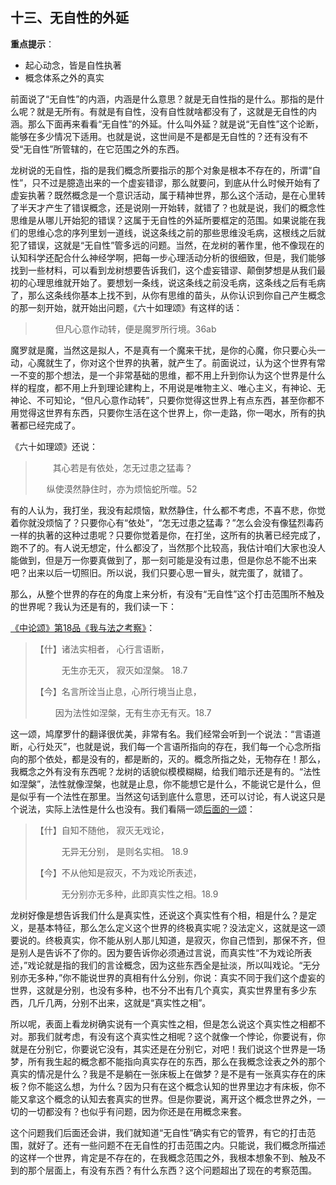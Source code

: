 ## **十三、无自性的外延**

**重点提示**：

- 起心动念，皆是自性执著
- 概念体系之外的真实

前面说了“无自性”的内涵，内涵是什么意思？就是无自性指的是什么。那指的是什么呢？就是无所有。有就是有自性，没有自性就啥都没有了，这就是无自性的内涵。那么下面再来看看“无自性”的外延。什么叫外延？就是说“无自性”这个论断，能够在多少情况下适用。也就是说，这世间是不是都是无自性的？还有没有不受“无自性”所管辖的，在它范围之外的东西。

龙树说的无自性，指的是我们概念所要指示的那个对象是根本不存在的，所谓“自性”，只不过是臆造出来的一个虚妄错谬，那么就要问，到底从什么时候开始有了虚妄执著？既然概念是一个意识活动，属于精神世界，那么这个活动，是在心里转了半天才产生了错误概念，还是说刚一开始转，就错了？也就是说，我们的概念性思维是从哪儿开始犯的错误？这属于无自性的外延所要框定的范围。如果说能在我们的思维心念的序列里划一道线，说这条线之前的那些思维没毛病，这根线之后就犯了错误，这就是“无自性”管多远的问题。当然，在龙树的著作里，他不像现在的认知科学还配合什么神经学啊，把每一步心理活动分析的很细致，但是，我们能够找到一些材料，可以看到龙树想要告诉我们，这个虚妄错谬、颠倒梦想是从我们最初的心理思维就开始了。要想划一条线，说这条线之前没毛病，这条线之后有毛病了，那么这条线你基本上找不到，从你有思维的苗头，从你认识到你自己产生概念的那一刻开始，就开始出问题，《六十如理颂》有这样的话：

> 　　 但凡心意作动转，便是魔罗所行境。36ab

魔罗就是魔，当然这是拟人，不是真有一个魔来干扰，是你的心魔，你只要心头一动，心魔就生了，你对这个世界的执著，就产生了。前面说过，认为这个世界有常一不变的那个想法，是一个非常基础的思维，都不用上升到你认为这个世界是什么样的程度，都不用上升到理论建构上，不用说是唯物主义、唯心主义，有神论、无神论、不可知论，“但凡心意作动转”，只要你觉得这世界上有点东西，甚至你都不用觉得这世界有东西，只要你生活在这个世界上，你一走路，你一喝水，所有的执著都已经完成了。

《六十如理颂》还说：

> 　　其心若是有依处，怎无过患之猛毒？
>
> 　 纵使漠然静住时，亦为烦恼蛇所噬。52　　

有的人认为，我打坐，我没有起烦恼，默然静住，什么都不考虑，不喜不悲，你觉着你就没烦恼了？只要你心有“依处”，“怎无过患之猛毒？”怎么会没有像猛烈毒药一样的执著的这种过患呢？只要你觉着是你，在打坐，这所有的执著已经完成了，跑不了的。有人说无想定，什么都没了，当然那个比较高，我估计咱们大家也没人能做到，但是万一你要真做到了，那一刻可能是没有过患，但是你总不能不出来吧？出来以后一切照旧。所以说，我们只要心思一冒头，就完蛋了，就错了。

那么，从整个世界的存在的角度上来分析，有没有“无自性”这个打击范围所不触及的世界呢？我认为还是有的，我们读一下：

[《中论颂》第18品《我与法之考察》](https://github.com/gwsice/buddhism/blob/master/%E5%A4%A7%E4%B9%98/%E4%B8%AD%E8%A7%82%20%E8%88%AC%E8%8B%A5/%E6%A0%B9%E6%9C%AC%E4%B8%AD%E8%A7%82/%E4%B8%AD%E8%AE%BA/%E7%AC%AC03%E5%8D%B7.md#18-7)：

> 【什】诸法实相者， 心行言语断，
>
> 　　　无生亦无灭， 寂灭如涅槃。 18.7
>
> 【今】名言所诠当止息，心所行境当止息，
>
> 　　 因为法性如涅槃，无有生亦无有灭。18.7　　

这一颂，鸠摩罗什的翻译很优美，非常有名。我们经常会听到一个说法：“言语道断，心行处灭”，也就是说，我们每一个言语所指向的存在，我们每一个心念所指向的那个依处，都是没有的，都是断的，灭的。概念所指之处，无物存在！那么，我概念之外有没有东西呢？龙树的话貌似模模糊糊，给我们暗示还是有的。“法性如涅槃”，法性就像涅槃，也就是止息，你不能想它是什么，不能说它是什么，但是似乎有一个法性在那里。当然这句话到底什么意思，还可以讨论，有人说这只是个说法，实际上法性是什么也没有。我们看隔一颂[后面的一颂](https://github.com/gwsice/buddhism/blob/master/%E5%A4%A7%E4%B9%98/%E4%B8%AD%E8%A7%82%20%E8%88%AC%E8%8B%A5/%E6%A0%B9%E6%9C%AC%E4%B8%AD%E8%A7%82/%E4%B8%AD%E8%AE%BA/%E7%AC%AC03%E5%8D%B7.md#18-9)：

> 【什】自知不随他， 寂灭无戏论，
>
> 　　　无异无分别， 是则名实相。 18.9
>
> 【今】不从他知是寂灭，不为戏论所表述，
>
> 　　　无分别亦无多种，此即真实性之相。18.9

龙树好像是想告诉我们什么是真实性，还说这个真实性有个相，相是什么？是定义，是基本特征，那么怎么定义这个世界的终极真实呢？没法定义，这就是这一颂要说的。终极真实，你不能从别人那儿知道，是寂灭，你自己悟到，那保不齐，但是别人是告诉不了你的。因为要告诉你必须通过言说，而真实性“不为戏论所表述，”戏论就是指的我们的言诠概念，因为这些东西全是扯淡，所以叫戏论。“无分别亦无多种，”你不能说世界的真相有什么分别，你说：真实不同于我们这个虚妄的世界，这就是分别，也没有多种，也不分不出有几个真实，真实世界里有多少东西，几斤几两，分别不出来，这就是“真实性之相”。

所以呢，表面上看龙树确实说有一个真实性之相，但是怎么说这个真实性之相都不对。那我们就考虑，有没有这个真实性之相呢？这个就像一个悖论，你要说有，你就是在分别它，你要说它没有，其实还是在分别它，对吧！我们说这个世界是一场梦，所有我生起的概念都不能指向真实存在的东西，那么在我概念诠表之外的那个真实的情况是什么？我是不是躺在一张床板上在做梦？是不是有一张真实存在的床板？你不能这么想，为什么？因为只有在这个概念认知的世界里边才有床板，你不能又拿这个概念的认知去套真实的世界。但是你要说，离开这个概念世界之外，一切的一切都没有？也似乎有问题，因为你还是在用概念来套。

这个问题我们后面还会讲，我们就知道“无自性”确实有它的管界，有它的打击范围，就好了。还有一些问题不在无自性的打击范围之内。只能说，我们概念所描述的这样一个世界，肯定是不存在的，在我概念范围之外，我根本想象不到、触及不到的那个层面上，有没有东西？有什么东西？这个问题超出了现在的考察范围。